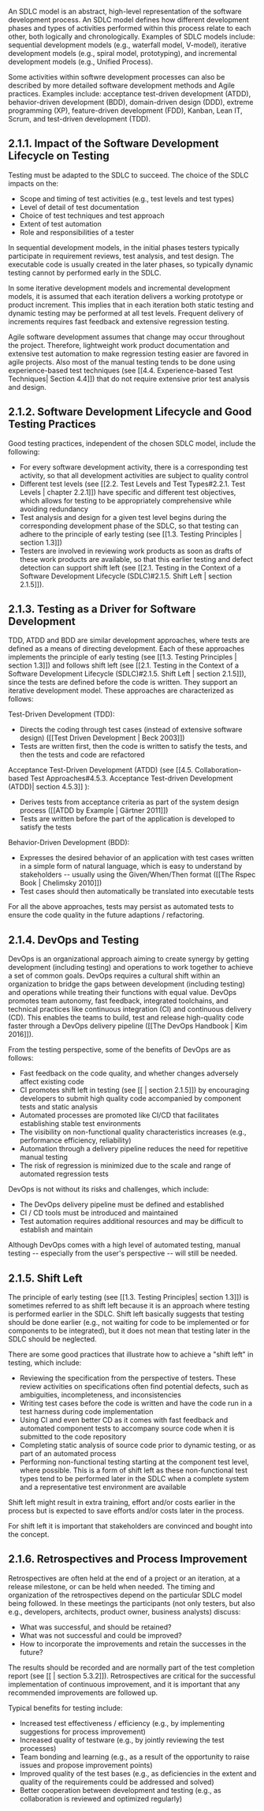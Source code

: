 An SDLC model is an abstract, high-level representation of the software development process.  An SDLC model defines how different development phases and types of activities performed within this process relate to each other, both logically and chronologically.  Examples of SDLC models include: sequential development models (e.g., waterfall model, V-model), iterative development models (e.g., spiral model, prototyping), and incremental development models (e.g., Unified Process).

Some activities within softwre development processes can also be described by more detailed software development methods and Agile practices.  Examples include: acceptance test-driven development (ATDD), behavior-driven development (BDD), domain-driven design (DDD), extreme programming (XP), feature-driven development (FDD), Kanban, Lean IT, Scrum, and test-driven development (TDD).

##  2.1.1.  Impact of the Software Development Lifecycle on Testing

Testing must be adapted to the SDLC to succeed.  The choice of the SDLC impacts on the:

* Scope and timing of test activities (e.g., test levels and test types)
* Level of detail of test documentation
* Choice of test techniques and test approach
* Extent of test automation
* Role and responsibilities of a tester 

In sequential development models, in the initial phases testers typically participate in requirement reviews, test analysis, and test design.  The executable code is usually created in the later phases, so typically dynamic testing cannot by performed early in the SDLC.

In some iterative development models and incremental development models, it is assumed that each iteration delivers a working prototype or product increment.  This implies that in each iteration both static testing and dynamic testing may be performed at all test levels.  Frequent delivery of increments requires fast feedback and extensive regression testing.

Agile software development assumes that change may occur throughout the project.  Therefore, lightweight work product documentation and extensive test automation to make regression testing easier are favored in agile projects.  Also most of the manual testing tends to be done using experience-based test techniques (see [[4.4.  Experience-based Test Techniques| Section 4.4]]) that do not require extensive prior test analysis and design.

##  2.1.2.  Software Development Lifecycle and Good Testing Practices

Good testing practices, independent of the chosen SDLC model, include the following:

* For every software development activity, there is a corresponding test activity, so that all development activities are subject to quality control
* Different test levels (see [[2.2.  Test Levels and Test Types#2.2.1. Test Levels | chapter 2.2.1]]) have specific and different test objectives, which allows for testing to be appropriately comprehensive while avoiding redundancy
* Test analysis and design for a given test level begins during the corresponding development phase of the SDLC, so that testing can adhere to the principle of early testing (see [[1.3.  Testing Principles | section 1.3]])
* Testers are involved in reviewing work products as soon as drafts of these work products are available, so that this earlier testing and defect detection can support shift left (see [[2.1.  Testing in the Context of a Software Development Lifecycle (SDLC)#2.1.5. Shift Left | section 2.1.5]]).

##  2.1.3.  Testing as a Driver for Software Development

TDD, ATDD and BDD are similar development approaches, where tests are defined as a means of directing development.  Each of these approaches implements the principle of early testing (see [[1.3.  Testing Principles | section 1.3]]) and follows shift left (see [[2.1.  Testing in the Context of a Software Development Lifecycle (SDLC)#2.1.5. Shift Left | section 2.1.5]]), since the tests are defined before the code is written.  They support an iterative development model.  These approaches are characterized as follows:

Test-Driven Development (TDD):

* Directs the coding through test cases (instead of extensive software design) ([[Test Driven Development | Beck 2003]]) 
* Tests are written first, then the code is written to satisfy the tests, and then the tests and code are refactored

Acceptance Test-Driven Development (ATDD) (see [[4.5.  Collaboration-based Test Approaches#4.5.3. Acceptance Test-driven Development (ATDD)| section 4.5.3]] ):

* Derives tests from acceptance criteria as part of the system design process ([[ATDD by Example | Gärtner 2011]])
* Tests are written before the part of the application is developed to satisfy the tests

Behavior-Driven Development (BDD):

* Expresses the desired behavior of an application with test cases written in a simple form of natural language, which is easy to understand by stakeholders -- usually using the Given/When/Then format ([[The Rspec Book | Chelimsky 2010]])
* Test cases should then automatically be translated into executable tests

For all the above approaches, tests may persist as automated tests to ensure the code quality in the future adaptions / refactoring.

##  2.1.4.  DevOps and Testing

DevOps is an organizational approach aiming to create synergy by getting development (including testing) and operations to work together to achieve a set of common goals.  DevOps requires a cultural shift within an organization to bridge the gaps between development (including testing) and operations while treating their functions with equal value.  DevOps promotes team autonomy, fast feedback, integrated toolchains, and technical practices like continuous integration (CI) and continuous delivery (CD).  This enables the teams to build, test and release high-quality code faster through a DevOps delivery pipeline ([[The DevOps Handbook | Kim 2016]]).

From the testing perspective, some of the benefits of DevOps are as follows:

* Fast feedback on the code quality, and whether changes adversely affect existing code
* CI promotes shift left in testing (see [[ | section 2.1.5]]) by encouraging developers to submit high quality code accompanied by component tests and static analysis
* Automated processes are promoted like CI/CD that facilitates establishing stable test environments
* The visibility on non-functional quality characteristics increases (e.g., performance efficiency, reliability)
* Automation through a delivery pipeline reduces the need for repetitive manual testing
* The risk of regression is minimized due to the scale and range of automated regression tests

DevOps is not without its risks and challenges, which include:

* The DevOps delivery pipeline must be defined and established
* CI / CD tools must be introduced and maintained
* Test automation requires additional resources and may be difficult to establish and maintain

Although DevOps comes with a high level of automated testing, manual testing -- especially from the user's perspective -- will still be needed.

##  2.1.5.  Shift Left 

The principle of early testing (see [[1.3.  Testing Principles| section 1.3]]) is sometimes referred to as shift left because it is an approach where testing is performed earlier in the SDLC.  Shift left basically suggests that testing should be done earlier (e.g., not waiting for code to be implemented or for components to be integrated), but it does not mean that testing later in the SDLC should be neglected.

There are some good practices that illustrate how to achieve a "shift left" in testing, which include:

* Reviewing the specification from the perspective of testers.  These review activities on specifications often find potential defects, such as ambiguities, incompleteness, and inconsistencies 
* Writing test cases before the code is written and have the code run in a test harness during code implementation
* Using CI and even better CD as it comes with fast feedback and automated component tests to accompany source code when it is submitted to the code repository
* Completing static analysis of source code prior to dynamic testing, or as part of an automated process
* Performing non-functional testing starting at the component test level, where possible.  This is a form of shift left as these non-functional test types tend to be performed later in the SDLC when a complete system and a representative test environment are available

Shift left might result in extra training, effort and/or costs earlier in the process but is expected to save efforts and/or costs later in the process.

For shift left it is important that stakeholders are convinced and bought into the concept.

##  2.1.6.  Retrospectives and Process Improvement

Retrospectives are often held at the end of a project or an iteration, at a release milestone, or can be held when needed.  The timing and organization of the retrospectives depend on the particular SDLC model being followed.  In these meetings the participants (not only testers, but also e.g., developers, architects, product owner, business analysts) discuss:

* What was successful, and should be retained?
* What was not successful and could be improved?
* How to incorporate the improvements and retain the successes in the future?

The results should be recorded and are normally part of the test completion report (see [[ | section 5.3.2]]).  Retrospectives are critical for the successful implementation of continuous improvement, and it is important that any recommended improvements are followed up.

Typical benefits for testing include:

* Increased test effectiveness / efficiency (e.g., by implementing suggestions for process improvement)
* Increased quality of testware (e.g., by jointly reviewing the test processes)
* Team bonding and learning (e.g., as a result of the opportunity to raise issues and propose improvement points)
* Improved quality of the test bases (e.g., as deficiencies in the extent and quality of the requirements could be addressed and solved)
* Better cooperation between development and testing (e.g., as collaboration is reviewed and optimized regularly)